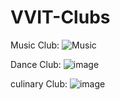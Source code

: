 # VVIT-Clubs
Music Club:
![Music](https://github.com/VakaPrasanna/VVIT-Clubs/assets/96370281/9d868b16-0b22-473c-9b43-3a484aee07f6)

Dance Club:
![image](https://github.com/VakaPrasanna/VVIT-Clubs/assets/96370281/137c48fe-e047-4960-a154-65789b34a8ec)

culinary Club:
![image](https://github.com/VakaPrasanna/VVIT-Clubs/assets/96370281/b5a9c938-7ff1-4e2c-bea4-5c49be9affc0)




